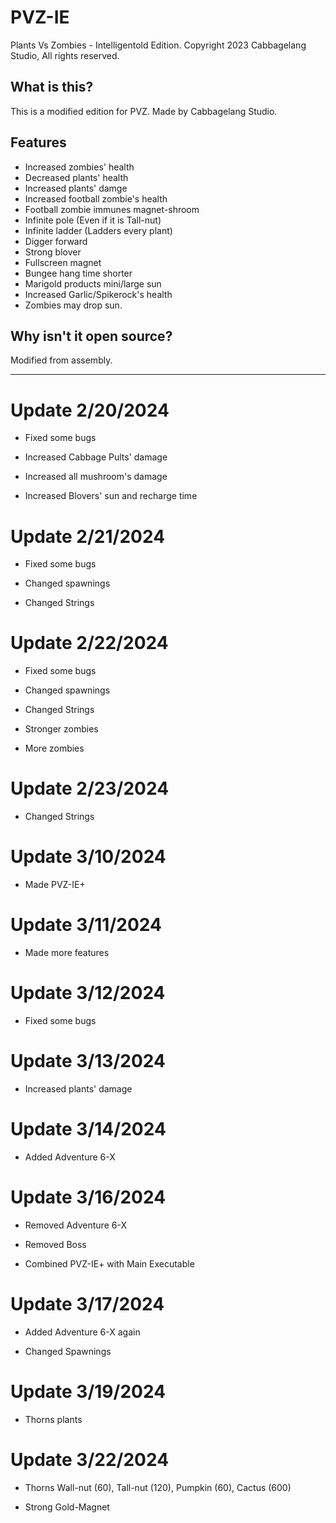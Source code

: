 # PVZ-IE
Plants Vs Zombies - Intelligentold Edition. Copyright 2023 Cabbagelang Studio, All rights reserved.

## What is this?
This is a modified edition for PVZ. Made by Cabbagelang Studio.

## Features

- Increased zombies' health
- Decreased plants' health
- Increased plants' damge
- Increased football zombie's health
- Football zombie immunes magnet-shroom
- Infinite pole (Even if it is Tall-nut)
- Infinite ladder (Ladders every plant)
- Digger forward
- Strong blover
- Fullscreen magnet
- Bungee hang time shorter
- Marigold products mini/large sun
- Increased Garlic/Spikerock's health
- Zombies may drop sun.

## Why isn't it open source?
Modified from assembly.

___

# Update 2/20/2024

- Fixed some bugs

- Increased Cabbage Pults' damage

- Increased all mushroom's damage

- Increased Blovers' sun and recharge time

# Update 2/21/2024

- Fixed some bugs

- Changed spawnings

- Changed Strings

# Update 2/22/2024

- Fixed some bugs

- Changed spawnings

- Changed Strings

- Stronger zombies

- More zombies

# Update 2/23/2024

- Changed Strings

# Update 3/10/2024

- Made PVZ-IE+

# Update 3/11/2024

- Made more features

# Update 3/12/2024

- Fixed some bugs

# Update 3/13/2024

- Increased plants' damage

# Update 3/14/2024

- Added Adventure 6-X

# Update 3/16/2024

- Removed Adventure 6-X

- Removed Boss

- Combined PVZ-IE+ with Main Executable

# Update 3/17/2024

- Added Adventure 6-X again

- Changed Spawnings

# Update 3/19/2024

- Thorns plants

# Update 3/22/2024

- Thorns Wall-nut (60), Tall-nut (120), Pumpkin (60), Cactus (600)

- Strong Gold-Magnet